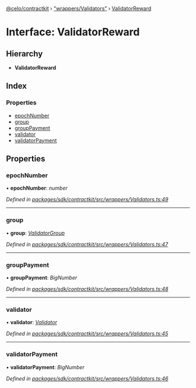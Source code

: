 [@celo/contractkit](../README.md) › ["wrappers/Validators"](../modules/_wrappers_validators_.md) › [ValidatorReward](_wrappers_validators_.validatorreward.md)

# Interface: ValidatorReward

## Hierarchy

* **ValidatorReward**

## Index

### Properties

* [epochNumber](_wrappers_validators_.validatorreward.md#epochnumber)
* [group](_wrappers_validators_.validatorreward.md#group)
* [groupPayment](_wrappers_validators_.validatorreward.md#grouppayment)
* [validator](_wrappers_validators_.validatorreward.md#validator)
* [validatorPayment](_wrappers_validators_.validatorreward.md#validatorpayment)

## Properties

###  epochNumber

• **epochNumber**: *number*

*Defined in [packages/sdk/contractkit/src/wrappers/Validators.ts:49](https://github.com/celo-org/celo-monorepo/blob/master/packages/sdk/contractkit/src/wrappers/Validators.ts#L49)*

___

###  group

• **group**: *[ValidatorGroup](_wrappers_validators_.validatorgroup.md)*

*Defined in [packages/sdk/contractkit/src/wrappers/Validators.ts:47](https://github.com/celo-org/celo-monorepo/blob/master/packages/sdk/contractkit/src/wrappers/Validators.ts#L47)*

___

###  groupPayment

• **groupPayment**: *BigNumber*

*Defined in [packages/sdk/contractkit/src/wrappers/Validators.ts:48](https://github.com/celo-org/celo-monorepo/blob/master/packages/sdk/contractkit/src/wrappers/Validators.ts#L48)*

___

###  validator

• **validator**: *[Validator](_wrappers_validators_.validator.md)*

*Defined in [packages/sdk/contractkit/src/wrappers/Validators.ts:45](https://github.com/celo-org/celo-monorepo/blob/master/packages/sdk/contractkit/src/wrappers/Validators.ts#L45)*

___

###  validatorPayment

• **validatorPayment**: *BigNumber*

*Defined in [packages/sdk/contractkit/src/wrappers/Validators.ts:46](https://github.com/celo-org/celo-monorepo/blob/master/packages/sdk/contractkit/src/wrappers/Validators.ts#L46)*
